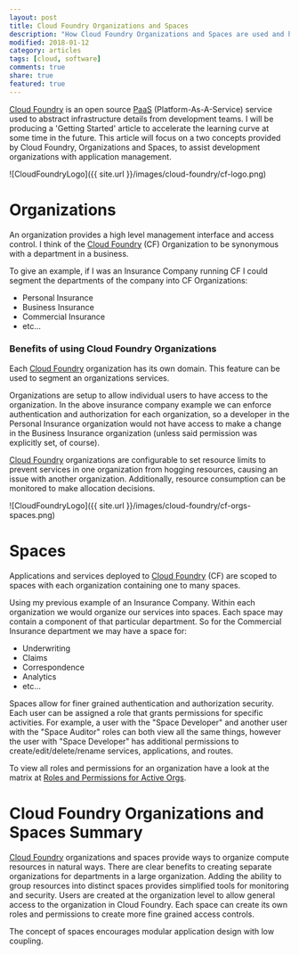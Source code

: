 ```yaml
---
layout: post
title: Cloud Foundry Organizations and Spaces
description: "How Cloud Foundry Organizations and Spaces are used and how they fit into the Cloud Foundry ecosystem."
modified: 2018-01-12
category: articles
tags: [cloud, software]
comments: true
share: true
featured: true
---
```


[Cloud Foundry](https://cloudfoundry.org/) is an open source 
[PaaS](https://en.wikipedia.org/wiki/Platform_as_a_service) (Platform-As-A-Service) service 
used to abstract infrastructure details from development teams.  I will be 
producing a 'Getting Started' article to accelerate the learning curve at 
some time in the future.  This article will focus on a two concepts 
provided by Cloud Foundry, Organizations and Spaces, to assist development 
organizations with application management.

![CloudFoundryLogo]({{ site.url }}/images/cloud-foundry/cf-logo.png)

# Organizations

An organization provides a high level management interface and access 
control.  I think of the [Cloud Foundry](https://cloudfoundry.org/) 
(CF) Organization to be synonymous with a department in a business.  

To give an example, if I was an Insurance Company running CF I could 
segment the departments of the company into CF Organizations:

* Personal Insurance
* Business Insurance
* Commercial Insurance
* etc...

### Benefits of using Cloud Foundry Organizations

Each [Cloud Foundry](https://cloudfoundry.org/) organization has its 
own domain.  This feature can be used to segment an organizations 
services.

Organizations are setup to allow individual users to have access to the 
organization.  In the above insurance company example we can enforce 
authentication and authorization for each organization, so a developer 
in the Personal Insurance organization would not have access to make a 
change in the Business Insurance organization (unless said permission 
was explicitly set, of course). 

[Cloud Foundry](https://cloudfoundry.org/) organizations are configurable 
to set resource limits to prevent services in one organization from hogging 
resources, causing an issue with another organization.  Additionally, 
resource consumption can be monitored to make allocation decisions.

![CloudFoundryLogo]({{ site.url }}/images/cloud-foundry/cf-orgs-spaces.png)

# Spaces

Applications and services deployed to 
[Cloud Foundry](https://cloudfoundry.org/) (CF) are scoped to 
spaces with each organization containing one to many spaces.

Using my previous example of an Insurance Company.  Within each organization 
we would organize our services into spaces.  Each space may contain a 
component of that particular department.  So for the Commercial Insurance 
department we may have a space for:
 
* Underwriting
* Claims
* Correspondence
* Analytics
* etc... 

Spaces allow for finer grained authentication and authorization security.  Each 
user can be assigned a role that grants permissions for specific 
activities.  For example, a user with the "Space Developer" and another 
user with the "Space Auditor" roles can both view all the same things, 
however the user with "Space Developer" has additional permissions to 
create/edit/delete/rename services, applications, and routes.

To view all roles and permissions for an organization have a look at the 
matrix at [Roles and Permissions for Active Orgs](http://docs.cloudfoundry.org/concepts/roles.html#roles).

# Cloud Foundry Organizations and Spaces Summary

[Cloud Foundry](https://cloudfoundry.org/) organizations and spaces provide 
ways to organize compute resources in natural ways.  There are clear 
benefits to creating separate organizations for departments in a large 
organization.  Adding the ability to group resources into distinct 
spaces provides simplified tools for monitoring and security.  Users are 
created at the organization level to allow general access to the 
organization in Cloud Foundry.  Each space can create its own roles 
and permissions to create more fine grained access controls. 

The concept of spaces encourages modular application design with low 
coupling.  
